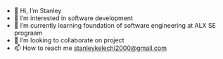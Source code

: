 - 👋 Hi, I’m Stanley
- 👀 I’m interested in software development
- 🌱 I’m currently learning foundation of software engineering at ALX SE prograam
- 💞️ I’m looking to collaborate on project
- 📫 How to reach me stanleykelechi2000@gmail.com

<!---
Stanley2000/Stanley2000 is a ✨ special ✨ repository because its `README.md` (this file) appears on your GitHub profile.
You can click the Preview link to take a look at your changes.
--->
